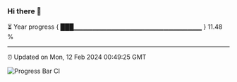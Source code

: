 ### Hi there 👋

⏳ Year progress { ███▁▁▁▁▁▁▁▁▁▁▁▁▁▁▁▁▁▁▁▁▁▁▁▁▁▁▁ } 11.48 %

---

⏰ Updated on Mon, 12 Feb 2024 00:49:25 GMT

![Progress Bar CI](https://github.com/liununu/liununu/workflows/Progress%20Bar%20CI/badge.svg)
